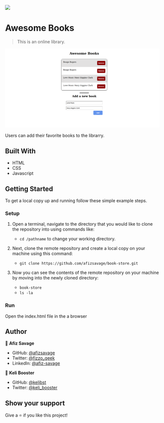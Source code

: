 ![](https://img.shields.io/badge/Microverse-blueviolet)

# Awesome Books

> This is an online library.

![screenshot](./src/assets/app-shot.png)

Users can add their favorite books to the librarry.

## Built With

- HTML
- CSS
- Javascript

## Getting Started

To get a local copy up and running follow these simple example steps.

### Setup

1.  Open a terminal, navigate to the directory that you would like to clone the repository into using commands like:

    - `cd /pathname` to change your working directory.

2.  Next, clone the remote repository and create a local copy on your machine using this command:

    - `git clone https://github.com/afizsavage/book-store.git`

3.  Now you can see the contents of the remote repository on your machine by moving into the newly cloned directory:

    - `book-store`
    - `ls -la`

### Run

Open the index.html file in the a browser

## Author

👤 **Afiz Savage**

- GitHub: [@afizsavage](https://github.com/afizsavage)
- Twitter: [@fizzo_geek](https://twitter.com/fizzo_geek)
- LinkedIn: [@afiz-savage](https://www.linkedin.com/in/afiz-savage-3b91a21ba/)

👤 **Keli Booster**

- GitHub: [@kelibst](https://github.com/kelibst)
- Twitter: [@keli_booster](https://twitter.com/fizzo_geek)

## Show your support

Give a ⭐️ if you like this project!
